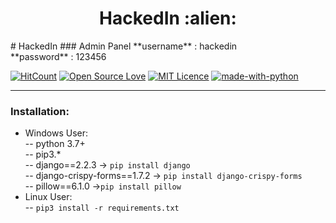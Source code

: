 <div align="center">	
	<h1>HackedIn :alien:</h1>
</div>
# HackedIn
### Admin Panel
**username** : hackedin<br/>
**password** : 123456

[![HitCount](http://hits.dwyl.io/darshanc99/Pet2Vet.svg)](http://hits.dwyl.io/darshanc99/Pet2Vet) [![Open Source Love](https://badges.frapsoft.com/os/v1/open-source.png?v=103)](https://github.com/ellerbrock/open-source-badges/)  [![MIT Licence](https://badges.frapsoft.com/os/mit/mit.svg?v=103)](https://opensource.org/licenses/mit-license.php)  [![made-with-python](https://img.shields.io/badge/Made%20with-Python-1f425f.svg)](https://www.python.org/)

------
### Installation:
- Windows User:<br/>
-- python 3.7+<br/>
-- pip3.*<br/>
-- django==2.2.3 -> ```pip install django```<br/>
-- django-crispy-forms==1.7.2 -> ```pip install django-crispy-forms```<br/>
-- pillow==6.1.0 ->```pip install pillow```<br/>
- Linux User:<br/>
-- ```pip3 install -r requirements.txt```
